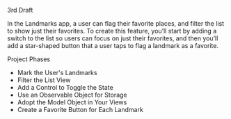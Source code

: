 3rd Draft

In the Landmarks app, a user can flag their favorite places, and filter the list to show just their favorites. To create this
feature, you’ll start by adding a switch to the list so users can focus on just their favorites, and then you’ll add a 
star-shaped button that a user taps to flag a landmark as a favorite.

Project Phases
* Mark the User's Landmarks
* Filter the List View
* Add a Control to Toggle the State
* Use an Observable Object for Storage
* Adopt the Model Object in Your Views
* Create a Favorite Button for Each Landmark

